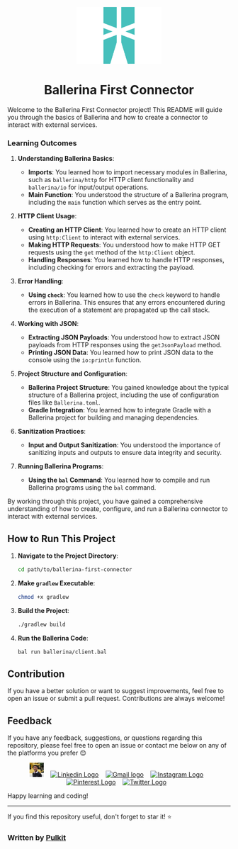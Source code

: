 <p align="center">
  <a href="https://github.com/Pulkit1822/ballerina-first-connector">
    <img src="https://github.com/Pulkit1822/ballerina-first-connector/blob/main/assets/ballerina.png" height="128">
  </a>
  <h1 align="center">Ballerina First Connector</h1>
</p>



Welcome to the Ballerina First Connector project! This README will guide you through the basics of Ballerina and how to create a connector to interact with external services.

### Learning Outcomes

1. **Understanding Ballerina Basics**:
    - **Imports**: You learned how to import necessary modules in Ballerina, such as `ballerina/http` for HTTP client functionality and `ballerina/io` for input/output operations.
    - **Main Function**: You understood the structure of a Ballerina program, including the `main` function which serves as the entry point.

2. **HTTP Client Usage**:
    - **Creating an HTTP Client**: You learned how to create an HTTP client using `http:Client` to interact with external services.
    - **Making HTTP Requests**: You understood how to make HTTP GET requests using the `get` method of the `http:Client` object.
    - **Handling Responses**: You learned how to handle HTTP responses, including checking for errors and extracting the payload.

3. **Error Handling**:
    - **Using `check`**: You learned how to use the `check` keyword to handle errors in Ballerina. This ensures that any errors encountered during the execution of a statement are propagated up the call stack.

4. **Working with JSON**:
    - **Extracting JSON Payloads**: You understood how to extract JSON payloads from HTTP responses using the `getJsonPayload` method.
    - **Printing JSON Data**: You learned how to print JSON data to the console using the `io:println` function.

5. **Project Structure and Configuration**:
    - **Ballerina Project Structure**: You gained knowledge about the typical structure of a Ballerina project, including the use of configuration files like `Ballerina.toml`.
    - **Gradle Integration**: You learned how to integrate Gradle with a Ballerina project for building and managing dependencies.

6. **Sanitization Practices**:
    - **Input and Output Sanitization**: You understood the importance of sanitizing inputs and outputs to ensure data integrity and security.

7. **Running Ballerina Programs**:
    - **Using the `bal` Command**: You learned how to compile and run Ballerina programs using the `bal` command.

By working through this project, you have gained a comprehensive understanding of how to create, configure, and run a Ballerina connector to interact with external services.


## How to Run This Project

1. **Navigate to the Project Directory**:
    ```sh
    cd path/to/ballerina-first-connector
    ```

2. **Make `gradlew` Executable**:
    ```sh
    chmod +x gradlew
    ```

3. **Build the Project**:
    ```sh
    ./gradlew build
    ```

4. **Run the Ballerina Code**:
    ```sh
    bal run ballerina/client.bal
    ```

## Contribution

If you have a better solution or want to suggest improvements, feel free to open an issue or submit a pull request. Contributions are always welcome!

## Feedback

If you have any feedback, suggestions, or questions regarding this repository, please feel free to open an issue or contact me below on any of the platforms you prefer 😊
<br/>
<p align="center">
  <a href="https://pulkitmathur.tech/"><img src="https://github.com/Pulkit1822/Pulkit1822/blob/main/animated-icons/pic.jpeg" alt="portfolio" width="32"></a>&nbsp;&nbsp;&nbsp;
  <a href="https://www.linkedin.com/in/pulkitkmathur/"><img src="https://github.com/TheDudeThatCode/TheDudeThatCode/blob/master/Assets/Linkedin.svg" alt="Linkedin Logo" width="32"></a>&nbsp;&nbsp;&nbsp;
  <a href="mailto:pulkitmathur.me@gmail.com"><img src="https://github.com/TheDudeThatCode/TheDudeThatCode/blob/master/Assets/Gmail.svg" alt="Gmail logo" height="32"></a>&nbsp;&nbsp;&nbsp;
  <a href="https://www.instagram.com/pulkitkumarmathur/"><img src="https://github.com/TheDudeThatCode/TheDudeThatCode/blob/master/Assets/Instagram.svg" alt="Instagram Logo" width="32"></a>&nbsp;&nbsp;&nbsp;
  <a href="https://in.pinterest.com/pulkitkumarmathur/"><img src="https://upload.wikimedia.org/wikipedia/commons/0/08/Pinterest-logo.png?20160129083321" alt="Pinterest Logo" width="32"></a>&nbsp;&nbsp;&nbsp;
  <a href="https://twitter.com/pulkitkmathur"><img src="https://upload.wikimedia.org/wikipedia/commons/5/57/X_logo_2023_%28white%29.png" alt="Twitter Logo" width="32"></a>&nbsp;&nbsp;&nbsp;
</p>



Happy learning and coding!

---

If you find this repository useful, don't forget to star it! ⭐️

### Written by [Pulkit](https://github.com/Pulkit1822)